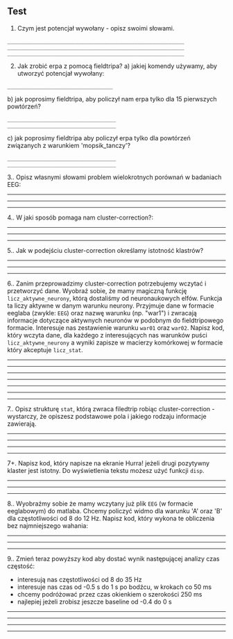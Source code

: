 Test 
----

1. Czym jest potencjał wywołany - 
   opisz swoimi słowami.
```
_________________________________________________________
_________________________________________________________
_________________________________________________________
```

2. Jak zrobić erpa z pomocą fieldtripa?
a) jakiej komendy używamy,
   aby utworzyć potencjał wywołany:
```
__________________________________
```

b) jak poprosimy fieldtripa, aby policzył nam erpa tylko dla 15 pierwszych powtórzeń?
```
___________________________________
___________________________________
```

c) jak poprosimy fieldtripa aby policzył erpa tylko dla powtórzeń związanych z warunkiem 'mopsik_tanczy'?
```
___________________________________
___________________________________
```

3.. Opisz własnymi słowami problem wielokrotnych porównań w badaniach EEG:
_________________________________________________________
_________________________________________________________
_________________________________________________________

4.. W jaki sposób pomaga nam cluster-correction?:
_________________________________________________________
_________________________________________________________
_________________________________________________________

5.. Jak w podejściu cluster-correction określamy istotność klastrów?
_________________________________________________________
_________________________________________________________
_________________________________________________________

6.. Zanim przeprowadzimy cluster-correction potrzebujemy wczytać i przetworzyć dane.
Wyobraź sobie, że mamy magiczną funkcję `licz_aktywne_neurony`, którą dostaliśmy od neuronaukowych elfów. Funkcja ta liczy aktywne w danym warunku neurony. Przyjmuje dane w formacie eeglaba (zwykle: `EEG`) oraz nazwę warunku (np. "war1") i zwracają informacje dotyczące aktywnych neuronów w podobnym do fieldtripowego formacie. Interesuje nas zestawienie warunku `war01` oraz `war02`. Napisz kod, który wczyta dane, dla każdego z interesujących nas warunków puści `licz_aktywne_neurony` a wyniki zapisze w macierzy komórkowej w formacie który akceptuje `licz_stat`.
_________________________________________________________
_________________________________________________________
_________________________________________________________
_________________________________________________________
_________________________________________________________
_________________________________________________________
_________________________________________________________

7.. Opisz strukturę `stat`, którą zwraca filedtrip robiąc cluster-correction - wystarczy, że opiszesz podstawowe pola i jakiego rodzaju informacje zawierają.
_________________________________________________________
_________________________________________________________
_________________________________________________________
_________________________________________________________

7+. Napisz kod, który napisze na ekranie Hurra! jeżeli drugi pozytywny klaster jest istotny.
Do wyświetlenia tekstu możesz użyć funkcji `disp`.
_________________________________________________________
_________________________________________________________
_________________________________________________________


8.. Wyobraźmy sobie że mamy wczytany już plik `EEG` (w formacie eeglabowym) do matlaba.
Chcemy policzyć widmo dla warunku 'A' oraz 'B' dla częstotliwości od 8 do 12 Hz.
Napisz kod, który wykona te obliczenia bez najmniejszego wahania:
_________________________________________________________
_________________________________________________________
_________________________________________________________

9.. Zmień teraz powyższy kod aby dostać wynik następującej analizy czas częstość:
* interesują nas częstotliwości od 8 do 35 Hz
* interesuje nas czas od -0.5 s do 1 s po bodźcu, w krokach co 50 ms
* chcemy podróżować przez czas okienkiem o szerokości 250 ms
* najlepiej jeżeli zrobisz jeszcze baseline od -0.4 do 0 s
_________________________________________________________
_________________________________________________________
_________________________________________________________
_________________________________________________________
